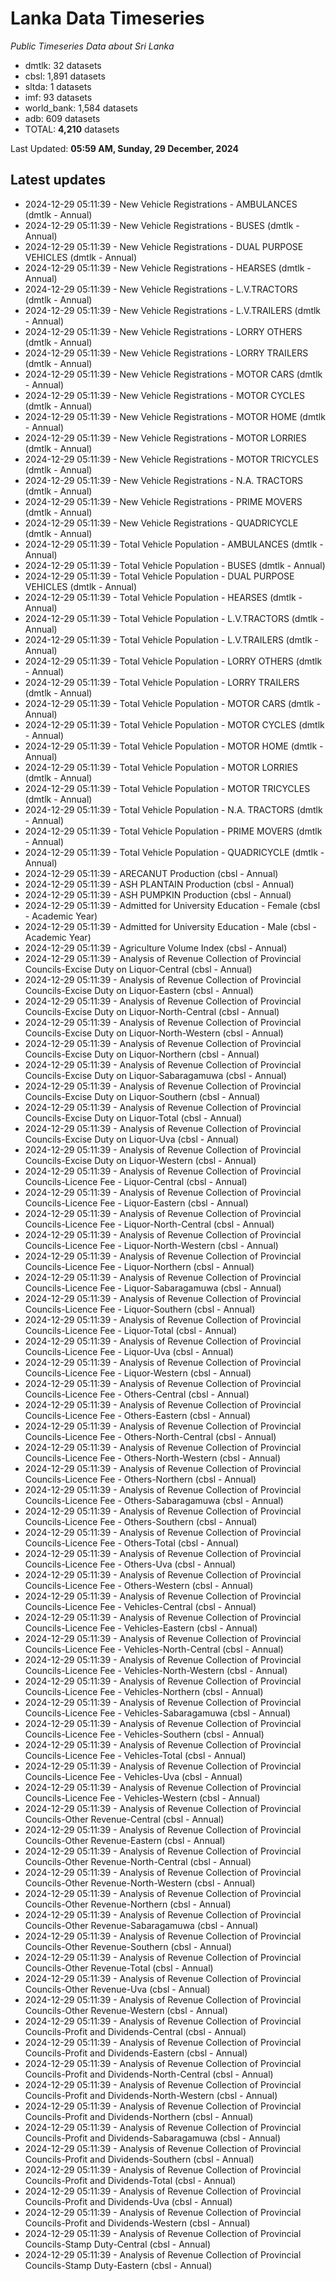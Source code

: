# Lanka Data Timeseries
*Public Timeseries Data about Sri Lanka*

* dmtlk: 32 datasets
* cbsl: 1,891 datasets
* sltda: 1 datasets
* imf: 93 datasets
* world_bank: 1,584 datasets
* adb: 609 datasets
* TOTAL: **4,210** datasets

Last Updated: **05:59 AM, Sunday, 29 December, 2024**

## Latest updates

* 2024-12-29 05:11:39 - New Vehicle Registrations - AMBULANCES (dmtlk - Annual)
* 2024-12-29 05:11:39 - New Vehicle Registrations - BUSES (dmtlk - Annual)
* 2024-12-29 05:11:39 - New Vehicle Registrations - DUAL PURPOSE VEHICLES (dmtlk - Annual)
* 2024-12-29 05:11:39 - New Vehicle Registrations - HEARSES (dmtlk - Annual)
* 2024-12-29 05:11:39 - New Vehicle Registrations - L.V.TRACTORS (dmtlk - Annual)
* 2024-12-29 05:11:39 - New Vehicle Registrations - L.V.TRAILERS (dmtlk - Annual)
* 2024-12-29 05:11:39 - New Vehicle Registrations - LORRY OTHERS (dmtlk - Annual)
* 2024-12-29 05:11:39 - New Vehicle Registrations - LORRY TRAILERS (dmtlk - Annual)
* 2024-12-29 05:11:39 - New Vehicle Registrations - MOTOR CARS (dmtlk - Annual)
* 2024-12-29 05:11:39 - New Vehicle Registrations - MOTOR CYCLES (dmtlk - Annual)
* 2024-12-29 05:11:39 - New Vehicle Registrations - MOTOR HOME (dmtlk - Annual)
* 2024-12-29 05:11:39 - New Vehicle Registrations - MOTOR LORRIES (dmtlk - Annual)
* 2024-12-29 05:11:39 - New Vehicle Registrations - MOTOR TRICYCLES (dmtlk - Annual)
* 2024-12-29 05:11:39 - New Vehicle Registrations - N.A. TRACTORS (dmtlk - Annual)
* 2024-12-29 05:11:39 - New Vehicle Registrations - PRIME MOVERS (dmtlk - Annual)
* 2024-12-29 05:11:39 - New Vehicle Registrations - QUADRICYCLE (dmtlk - Annual)
* 2024-12-29 05:11:39 - Total Vehicle Population - AMBULANCES (dmtlk - Annual)
* 2024-12-29 05:11:39 - Total Vehicle Population - BUSES (dmtlk - Annual)
* 2024-12-29 05:11:39 - Total Vehicle Population - DUAL PURPOSE VEHICLES (dmtlk - Annual)
* 2024-12-29 05:11:39 - Total Vehicle Population - HEARSES (dmtlk - Annual)
* 2024-12-29 05:11:39 - Total Vehicle Population - L.V.TRACTORS (dmtlk - Annual)
* 2024-12-29 05:11:39 - Total Vehicle Population - L.V.TRAILERS (dmtlk - Annual)
* 2024-12-29 05:11:39 - Total Vehicle Population - LORRY OTHERS (dmtlk - Annual)
* 2024-12-29 05:11:39 - Total Vehicle Population - LORRY TRAILERS (dmtlk - Annual)
* 2024-12-29 05:11:39 - Total Vehicle Population - MOTOR CARS (dmtlk - Annual)
* 2024-12-29 05:11:39 - Total Vehicle Population - MOTOR CYCLES (dmtlk - Annual)
* 2024-12-29 05:11:39 - Total Vehicle Population - MOTOR HOME (dmtlk - Annual)
* 2024-12-29 05:11:39 - Total Vehicle Population - MOTOR LORRIES (dmtlk - Annual)
* 2024-12-29 05:11:39 - Total Vehicle Population - MOTOR TRICYCLES (dmtlk - Annual)
* 2024-12-29 05:11:39 - Total Vehicle Population - N.A. TRACTORS (dmtlk - Annual)
* 2024-12-29 05:11:39 - Total Vehicle Population - PRIME MOVERS (dmtlk - Annual)
* 2024-12-29 05:11:39 - Total Vehicle Population - QUADRICYCLE (dmtlk - Annual)
* 2024-12-29 05:11:39 - ARECANUT Production (cbsl - Annual)
* 2024-12-29 05:11:39 - ASH PLANTAIN Production (cbsl - Annual)
* 2024-12-29 05:11:39 - ASH PUMPKIN Production (cbsl - Annual)
* 2024-12-29 05:11:39 - Admitted for University Education - Female (cbsl - Academic Year)
* 2024-12-29 05:11:39 - Admitted for University Education - Male (cbsl - Academic Year)
* 2024-12-29 05:11:39 - Agriculture Volume Index (cbsl - Annual)
* 2024-12-29 05:11:39 - Analysis of Revenue Collection of Provincial Councils-Excise Duty on Liquor-Central (cbsl - Annual)
* 2024-12-29 05:11:39 - Analysis of Revenue Collection of Provincial Councils-Excise Duty on Liquor-Eastern (cbsl - Annual)
* 2024-12-29 05:11:39 - Analysis of Revenue Collection of Provincial Councils-Excise Duty on Liquor-North-Central (cbsl - Annual)
* 2024-12-29 05:11:39 - Analysis of Revenue Collection of Provincial Councils-Excise Duty on Liquor-North-Western (cbsl - Annual)
* 2024-12-29 05:11:39 - Analysis of Revenue Collection of Provincial Councils-Excise Duty on Liquor-Northern (cbsl - Annual)
* 2024-12-29 05:11:39 - Analysis of Revenue Collection of Provincial Councils-Excise Duty on Liquor-Sabaragamuwa (cbsl - Annual)
* 2024-12-29 05:11:39 - Analysis of Revenue Collection of Provincial Councils-Excise Duty on Liquor-Southern (cbsl - Annual)
* 2024-12-29 05:11:39 - Analysis of Revenue Collection of Provincial Councils-Excise Duty on Liquor-Total (cbsl - Annual)
* 2024-12-29 05:11:39 - Analysis of Revenue Collection of Provincial Councils-Excise Duty on Liquor-Uva (cbsl - Annual)
* 2024-12-29 05:11:39 - Analysis of Revenue Collection of Provincial Councils-Excise Duty on Liquor-Western (cbsl - Annual)
* 2024-12-29 05:11:39 - Analysis of Revenue Collection of Provincial Councils-Licence Fee - Liquor-Central (cbsl - Annual)
* 2024-12-29 05:11:39 - Analysis of Revenue Collection of Provincial Councils-Licence Fee - Liquor-Eastern (cbsl - Annual)
* 2024-12-29 05:11:39 - Analysis of Revenue Collection of Provincial Councils-Licence Fee - Liquor-North-Central (cbsl - Annual)
* 2024-12-29 05:11:39 - Analysis of Revenue Collection of Provincial Councils-Licence Fee - Liquor-North-Western (cbsl - Annual)
* 2024-12-29 05:11:39 - Analysis of Revenue Collection of Provincial Councils-Licence Fee - Liquor-Northern (cbsl - Annual)
* 2024-12-29 05:11:39 - Analysis of Revenue Collection of Provincial Councils-Licence Fee - Liquor-Sabaragamuwa (cbsl - Annual)
* 2024-12-29 05:11:39 - Analysis of Revenue Collection of Provincial Councils-Licence Fee - Liquor-Southern (cbsl - Annual)
* 2024-12-29 05:11:39 - Analysis of Revenue Collection of Provincial Councils-Licence Fee - Liquor-Total (cbsl - Annual)
* 2024-12-29 05:11:39 - Analysis of Revenue Collection of Provincial Councils-Licence Fee - Liquor-Uva (cbsl - Annual)
* 2024-12-29 05:11:39 - Analysis of Revenue Collection of Provincial Councils-Licence Fee - Liquor-Western (cbsl - Annual)
* 2024-12-29 05:11:39 - Analysis of Revenue Collection of Provincial Councils-Licence Fee - Others-Central (cbsl - Annual)
* 2024-12-29 05:11:39 - Analysis of Revenue Collection of Provincial Councils-Licence Fee - Others-Eastern (cbsl - Annual)
* 2024-12-29 05:11:39 - Analysis of Revenue Collection of Provincial Councils-Licence Fee - Others-North-Central (cbsl - Annual)
* 2024-12-29 05:11:39 - Analysis of Revenue Collection of Provincial Councils-Licence Fee - Others-North-Western (cbsl - Annual)
* 2024-12-29 05:11:39 - Analysis of Revenue Collection of Provincial Councils-Licence Fee - Others-Northern (cbsl - Annual)
* 2024-12-29 05:11:39 - Analysis of Revenue Collection of Provincial Councils-Licence Fee - Others-Sabaragamuwa (cbsl - Annual)
* 2024-12-29 05:11:39 - Analysis of Revenue Collection of Provincial Councils-Licence Fee - Others-Southern (cbsl - Annual)
* 2024-12-29 05:11:39 - Analysis of Revenue Collection of Provincial Councils-Licence Fee - Others-Total (cbsl - Annual)
* 2024-12-29 05:11:39 - Analysis of Revenue Collection of Provincial Councils-Licence Fee - Others-Uva (cbsl - Annual)
* 2024-12-29 05:11:39 - Analysis of Revenue Collection of Provincial Councils-Licence Fee - Others-Western (cbsl - Annual)
* 2024-12-29 05:11:39 - Analysis of Revenue Collection of Provincial Councils-Licence Fee - Vehicles-Central (cbsl - Annual)
* 2024-12-29 05:11:39 - Analysis of Revenue Collection of Provincial Councils-Licence Fee - Vehicles-Eastern (cbsl - Annual)
* 2024-12-29 05:11:39 - Analysis of Revenue Collection of Provincial Councils-Licence Fee - Vehicles-North-Central (cbsl - Annual)
* 2024-12-29 05:11:39 - Analysis of Revenue Collection of Provincial Councils-Licence Fee - Vehicles-North-Western (cbsl - Annual)
* 2024-12-29 05:11:39 - Analysis of Revenue Collection of Provincial Councils-Licence Fee - Vehicles-Northern (cbsl - Annual)
* 2024-12-29 05:11:39 - Analysis of Revenue Collection of Provincial Councils-Licence Fee - Vehicles-Sabaragamuwa (cbsl - Annual)
* 2024-12-29 05:11:39 - Analysis of Revenue Collection of Provincial Councils-Licence Fee - Vehicles-Southern (cbsl - Annual)
* 2024-12-29 05:11:39 - Analysis of Revenue Collection of Provincial Councils-Licence Fee - Vehicles-Total (cbsl - Annual)
* 2024-12-29 05:11:39 - Analysis of Revenue Collection of Provincial Councils-Licence Fee - Vehicles-Uva (cbsl - Annual)
* 2024-12-29 05:11:39 - Analysis of Revenue Collection of Provincial Councils-Licence Fee - Vehicles-Western (cbsl - Annual)
* 2024-12-29 05:11:39 - Analysis of Revenue Collection of Provincial Councils-Other Revenue-Central (cbsl - Annual)
* 2024-12-29 05:11:39 - Analysis of Revenue Collection of Provincial Councils-Other Revenue-Eastern (cbsl - Annual)
* 2024-12-29 05:11:39 - Analysis of Revenue Collection of Provincial Councils-Other Revenue-North-Central (cbsl - Annual)
* 2024-12-29 05:11:39 - Analysis of Revenue Collection of Provincial Councils-Other Revenue-North-Western (cbsl - Annual)
* 2024-12-29 05:11:39 - Analysis of Revenue Collection of Provincial Councils-Other Revenue-Northern (cbsl - Annual)
* 2024-12-29 05:11:39 - Analysis of Revenue Collection of Provincial Councils-Other Revenue-Sabaragamuwa (cbsl - Annual)
* 2024-12-29 05:11:39 - Analysis of Revenue Collection of Provincial Councils-Other Revenue-Southern (cbsl - Annual)
* 2024-12-29 05:11:39 - Analysis of Revenue Collection of Provincial Councils-Other Revenue-Total (cbsl - Annual)
* 2024-12-29 05:11:39 - Analysis of Revenue Collection of Provincial Councils-Other Revenue-Uva (cbsl - Annual)
* 2024-12-29 05:11:39 - Analysis of Revenue Collection of Provincial Councils-Other Revenue-Western (cbsl - Annual)
* 2024-12-29 05:11:39 - Analysis of Revenue Collection of Provincial Councils-Profit and Dividends-Central (cbsl - Annual)
* 2024-12-29 05:11:39 - Analysis of Revenue Collection of Provincial Councils-Profit and Dividends-Eastern (cbsl - Annual)
* 2024-12-29 05:11:39 - Analysis of Revenue Collection of Provincial Councils-Profit and Dividends-North-Central (cbsl - Annual)
* 2024-12-29 05:11:39 - Analysis of Revenue Collection of Provincial Councils-Profit and Dividends-North-Western (cbsl - Annual)
* 2024-12-29 05:11:39 - Analysis of Revenue Collection of Provincial Councils-Profit and Dividends-Northern (cbsl - Annual)
* 2024-12-29 05:11:39 - Analysis of Revenue Collection of Provincial Councils-Profit and Dividends-Sabaragamuwa (cbsl - Annual)
* 2024-12-29 05:11:39 - Analysis of Revenue Collection of Provincial Councils-Profit and Dividends-Southern (cbsl - Annual)
* 2024-12-29 05:11:39 - Analysis of Revenue Collection of Provincial Councils-Profit and Dividends-Total (cbsl - Annual)
* 2024-12-29 05:11:39 - Analysis of Revenue Collection of Provincial Councils-Profit and Dividends-Uva (cbsl - Annual)
* 2024-12-29 05:11:39 - Analysis of Revenue Collection of Provincial Councils-Profit and Dividends-Western (cbsl - Annual)
* 2024-12-29 05:11:39 - Analysis of Revenue Collection of Provincial Councils-Stamp Duty-Central (cbsl - Annual)
* 2024-12-29 05:11:39 - Analysis of Revenue Collection of Provincial Councils-Stamp Duty-Eastern (cbsl - Annual)